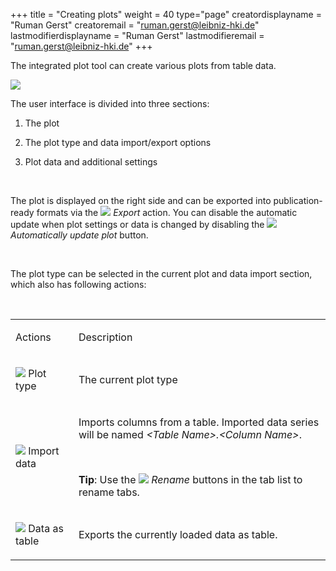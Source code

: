 +++
title = "Creating plots"
weight = 40
type="page"
creatordisplayname = "Ruman Gerst"
creatoremail = "ruman.gerst@leibniz-hki.de"
lastmodifierdisplayname = "Ruman Gerst"
lastmodifieremail = "ruman.gerst@leibniz-hki.de"
+++

<p >The integrated plot tool can create
various plots from table data.
</p>
<p ><img src="/img/imagej/userguide_html_ff06e454252f8249.png" name="image142.png"    border="0"/>
</p>
<p >The user interface is divided into
three sections:</p>
<ol>
	<li><p >The plot</p>
	<li><p >The plot type and data
	import/export options</p>
	<li><p >Plot data and additional settings</p>
</ol>
<p ><br/>

</p>
<p >The plot is displayed on the right side
and can be exported into publication-ready formats via the
<img src="/img/imagej/userguide_html_767000c5d105b06a.png" name="image3.png" class="inline-image" border="0"/>
<i>Export</i>
action. You can disable the automatic update when plot settings or
data is changed by disabling the
<img src="/img/imagej/userguide_html_7e9251409421e5be.png" name="image90.png" class="inline-image" border="0"/>
<i>Automatically
update plot </i>button.</p>
<p ><br/>

</p>
<p >The plot type can be selected in the current plot and data import section,
which also has following actions:</p>
<p ><br/>

</p>
<table  cellpadding="7" cellspacing="0">
	<col />
	<col />
	<tr >
		<td ><p >
			Actions</p>
		</td>
		<td ><p >
			Description</p>
		</td>
	</tr>
	<tr >
		<td ><p >
			<img src="/img/imagej/userguide_html_533bfc54d0d17f9f.png" name="image42.png" class="inline-image" border="0"/>
Plot
			type</p>
		</td>
		<td ><p >
			The current plot type</p>
		</td>
	</tr>
	<tr >
		<td ><p >
			<img src="/img/imagej/userguide_html_25e7e7ae0ee09811.png" name="image122.png" class="inline-image" border="0"/>
Import
			data</p>
		</td>
		<td ><p >
			Imports columns from a table. Imported data series will be named
			<i>&lt;Table Name&gt;.&lt;Column Name&gt;</i>.</p>
			<p ><br/>
			</p>
			<p ><b>Tip</b>: Use the
			<img src="/img/imagej/userguide_html_f4357f7c457bd33e.png" name="image120.png" class="inline-image" border="0"/>
			<i>Rename</i> buttons in the tab list to rename tabs.</p>
		</td>
	</tr>
	<tr >
		<td ><p >
			<img src="/img/imagej/userguide_html_e647de0bbe7b13bb.png" name="image6.png" class="inline-image" border="0"/>
Data
			as table</p>
		</td>
		<td ><p >
			Exports the currently loaded data as table.</p>
		</td>
	</tr>
</table>
